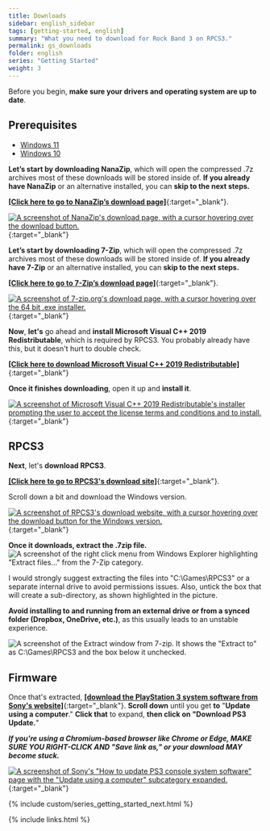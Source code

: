 ```yaml
---
title: Downloads
sidebar: english_sidebar
tags: [getting-started, english]
summary: "What you need to download for Rock Band 3 on RPCS3."
permalink: gs_downloads
folder: english
series: "Getting Started"
weight: 3
---
```


Before you begin, **make sure your drivers and operating system are up to date**.

## Prerequisites

<div role="tabpanel" class="tab-pane" id="createcustomconfig">
<ul id="configTabs" class="nav nav-tabs">
    <li class="active"><a href="#win11" data-toggle="tab">Windows 11</a></li>
    <li><a href="#win10" data-toggle="tab">Windows 10</a></li>
</ul>
<div class="tab-content">
<div role="tabpanel" class="tab-pane active" id="win11">
<p><strong>Let’s start by downloading NanaZip</strong>, which will open the compressed .7z archives most of these downloads will be stored inside of. <strong>If you already have NanaZip</strong> or an alternative installed, you can <strong>skip to the next steps.</strong></p>
<p><a href="https://www.microsoft.com/store/apps/9N8G7TSCL18R"><strong>[Click here to go to NanaZip’s download page]</strong></a>{:target="_blank"}.</p>
<p><a href="https://www.microsoft.com/store/apps/9N8G7TSCL18R" title="NanaZip"><img src="https://carlmylo.github.io/rb3-pc/images/install/nanazip.png" alt="A screenshot of NanaZip's download page, with a cursor hovering over the download button."></a>{:target="_blank"}</p>
</div>
<div role="tabpanel" class="tab-pane" id="win10">
<p><strong>Let’s start by downloading 7-Zip</strong>, which will open the compressed .7z archives most of these downloads will be stored inside of. <strong>If you already have 7-Zip</strong> or an alternative installed, you can <strong>skip to the next steps.</strong></p>
<p><a href="https://www.7-zip.org/download.html"><strong>[Click here to go to 7-Zip’s download page]</strong></a>{:target="_blank"}.</p>
<p><a href="https://www.7-zip.org/download.html" title="7-zip.org/download"><img src="https://carlmylo.github.io/rb3-pc/images/install/7zip.png" alt="A screenshot of 7-zip.org's download page, with a cursor hovering over the 64 bit .exe installer."></a>{:target="_blank"}</p>
</div>
</div>

**Now**, **let's** go ahead and **install Microsoft Visual C++ 2019 Redistributable**, which is required by RPCS3. You probably already have this, but it doesn't hurt to double check.

[**[Click here to download Microsoft Visual C++ 2019 Redistributable]**](https://aka.ms/vs/17/release/vc_redist.x64.exe){:target="_blank"}

**Once it finishes downloading**, open it up and **install it**.  

[![A screenshot of Microsoft Visual C++ 2019 Redistributable's installer prompting the user to accept the license terms and conditions and to install.](https://carlmylo.github.io/rb3-pc/images/install/mvcpp.png)](https://aka.ms/vs/17/release/vc_redist.x64.exe "Microsoft Visual C++ 2015-22 Redistributable (x64) 14.3833130"){:target="_blank"}

## RPCS3

**Next**, let's **download RPCS3**.

[**[Click here to go to RPCS3's download site]**](https://rpcs3.net/download){:target="_blank"}.

Scroll down a bit and download the Windows version.

[![A screenshot of RPCS3's download website, with a cursor hovering over the download button for the Windows version.](https://carlmylo.github.io/rb3-pc/images/install/rpcs3dl.png)](https://rpcs3.net/download "RPCS3 - Download"){:target="_blank"}

**Once it downloads, extract the .7zip file.**  
![A screenshot of the right click menu from Windows Explorer highlighting "Extract files..." from the 7-Zip category.](https://carlmylo.github.io/rb3-pc/images/install/extractrpcs3.png "Extract Files")

I would strongly suggest extracting the files into "C:\\Games\\RPCS3" or a separate internal drive to avoid permissions issues. Also, untick the box that will create a sub-directory, as shown highlighted in the picture. 

**Avoid installing to and running from an external drive or from a synced folder (Dropbox, OneDrive, etc.)**, as this usually leads to an unstable experience.  

![A screenshot of the Extract window from 7-zip. It shows the "Extract to" as C:\Games\RPCS3 and the box below it unchecked.](https://carlmylo.github.io/rb3-pc/images/install/extractdir.png "Extract")

## Firmware

Once that's extracted, [**[download the PlayStation 3 system software from Sony's website]**](https://www.playstation.com/en-us/support/hardware/ps3/system-software/){:target="_blank"}. **Scroll down** until you get **to** "**Update using a computer**." **Click that** to expand, **then click on "Download PS3 Update.**"  
  
_**If you're using a Chromium-based browser like Chrome or Edge, MAKE SURE YOU RIGHT-CLICK AND "Save link as," or your download MAY become stuck.**_

[![A screenshot of Sony's "How to update PS3 console system software" page with the "Update using a computer" subcategory expanded.](https://carlmylo.github.io/rb3-pc/images/install/fwpage.png)](https://www.playstation.com/en-us/support/hardware/ps3/system-software/ "How to update PS3 console system software"){:target="_blank"}

{% include custom/series_getting_started_next.html %}

{% include links.html %}
